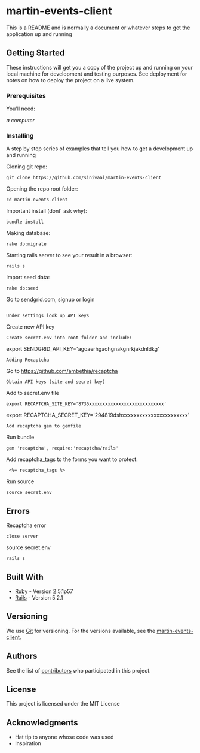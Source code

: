 # martin-events-client

This is a README and is normally a document or whatever steps to get the application up and running

## Getting Started

These instructions will get you a copy of the project up and running on your local machine for development and testing purposes. See deployment for notes on how to deploy the project on a live system.


### Prerequisites

You'll need:

*a computer*

### Installing

A step by step series of examples that tell you how to get a development up and running

Cloning git repo:
```
git clone https://github.com/sinivaal/martin-events-client
```
Opening the repo root folder:
```
cd martin-events-client
```
Important install (dont' ask why):
```
bundle install
```
Making database:
```
rake db:migrate
```
Starting rails server to see your result in a browser:
```
rails s
```

Import seed data:
```
rake db:seed
```
Go to sendgrid.com, signup or login
```

Under settings look up API keys
```
Create new API key
```
Create secret.env into root folder and include:
```
export SENDGRID_API_KEY='agoaerhgaohgnakgnrkjakdnldkg'
```
Adding Recaptcha
```

Go to https://github.com/ambethia/recaptcha
```
Obtain API keys (site and secret key)
```
Add to secret.env file
```
export RECAPTCHA_SITE_KEY='8735xxxxxxxxxxxxxxxxxxxxxxxxxxxx'
```
export RECAPTCHA_SECRET_KEY='294819dshxxxxxxxxxxxxxxxxxxxxxxx'
```
Add recaptcha gem to gemfile
```
Run bundle
```
gem 'recaptcha', require:'recaptcha/rails'
```
Add recaptcha_tags to the forms you want to protect.
```
 <%= recaptcha_tags %>
 ```
Run source 
```
source secret.env
```
## Errors

Recaptcha error
```
close server
```
source secret.env
```
rails s
```

## Built With

* [Ruby](https://www.ruby-lang.org/en/) - Version 2.5.1p57
* [Rails](https://rubyonrails.org/) - Version 5.2.1


## Versioning

We use [Git](https://git-scm.com/) for versioning. For the versions available, see the [martin-events-client](https://github.com/sinivaal/martin-events-client). 

## Authors

See the list of [contributors](https://github.com/sinivaal/martin-events-client/graphs/contributors) who participated in this project.

## License

This project is licensed under the MIT License

## Acknowledgments

* Hat tip to anyone whose code was used
* Inspiration


